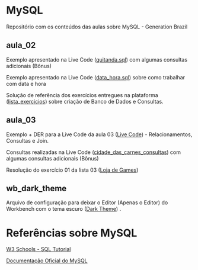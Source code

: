 # MySQL
Repositório com os conteúdos das aulas sobre MySQL - Generation Brazil

## aula_02
Exemplo apresentado na Live Code (<a href="https://github.com/rafaelq80/MySQL/blob/main/aula_02/quitanda.sql" target="_blank">quitanda.sql</a>) com algumas consultas adicionais (Bônus)

Exemplo apresentado na Live Code (<a href="https://github.com/rafaelq80/MySQL/blob/main/aula_02/data_hora.sql" target="_blank">data_hora.sql</a>) sobre como trabalhar com data e hora

Solução de referência dos exercícios entregues na plataforma (<a href="https://github.com/rafaelq80/MySQL/blob/main/aula_02/lista_exercicios/" target="_blank">lista_exercicios</a>) sobre criação de Banco de Dados e  Consultas.



## aula_03

Exemplo + DER para a Live Code da aula 03 (<a href="https://github.com/rafaelq80/MySQL/blob/main/aula_03/" target="_blank">Live Code</a>) - Relacionamentos, Consultas e Join.<br />

Consultas realizadas na Live Code (<a href="https://github.com/rafaelq80/MySQL/blob/main/aula_03/cidade_das_carnes_consultas.sql" target="_blank">cidade_das_carnes_consultas</a>) com algumas consultas adicionais (Bônus)<br />

Resolução do exercício 01 da lista 03 (<a href="https://github.com/rafaelq80/MySQL/blob/main/aula_03/game_online.sql" target="_blank">Loja de Games</a>)

<!--
## outros_exemplos
Exemplo - Utilização do Auto relacionamento <br />
Exemplo - Trabalhando com Data e Hora

-->

## wb_dark_theme

Arquivo de configuração para deixar o Editor (Apenas o Editor) do Workbench com o tema escuro  (<a href="https://github.com/rafaelq80/MySQL/blob/main/wb_dark_theme/" target="_blank">Dark Theme</a>) .<br />

# Referências sobre MySQL

<a href="https://www.w3schools.com/sql/default.Asp" target="_blank">W3 Schools - SQL Tutorial</a>

<a href="https://dev.mysql.com/doc/refman/8.0/en/" target="_blank">Documentação Oficial do MySQL</a>

